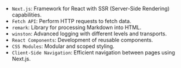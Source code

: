 - `Next.js`: Framework for React with SSR (Server-Side Rendering) capabilities.
- `Fetch API`: Perform HTTP requests to fetch data.
- `remark`: Library for processing Markdown into HTML.
- `winston`: Advanced logging with different levels and transports.
- `React Components`: Development of reusable components.
- `CSS Modules`: Modular and scoped styling.
- `Client-Side Navigation`: Efficient navigation between pages using Next.js.